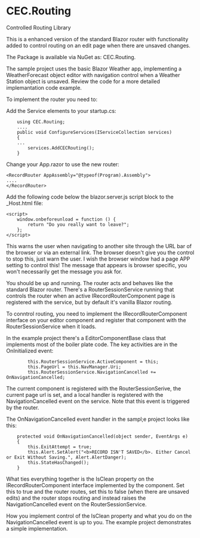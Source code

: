 ﻿# CEC.Routing
Controlled Routing Library

This is a enhanced version of the standard Blazor router with functionality added to control routing on an edit page when there are unsaved changes.

The Package is available via NuGet as: CEC.Routing.

The sample project uses the basic Blazor Weather app, implementing a WeatherForecast object editor with navigation control when a Weather Station object is unsaved.  Review the code for a more detailed implemantation code example.

To implement the router you need to:

Add the Service elements to your startup.cs:


        using CEC.Routing;
        ....
        public void ConfigureServices(IServiceCollection services)
        {
        ...
            services.AddCECRouting();
        }

Change your App.razor to use the new router:

    <RecordRouter AppAssembly="@typeof(Program).Assembly">
    ....
    </RecordRouter>

Add the following code below the blazor.server.js script block to the _Host.html file:

    <script>
        window.onbeforeunload = function () {
            return "Do you really want to leave?";
        };
    </script>

This warns the user when navigating to another site through the URL bar of the browser or via an external link. The browser doesn't give you the control to stop this, just warn the user.  I wish the browser window had a page APP setting to control this!  The message that appears is browser specific, you won't necessarily get the message you ask for.

You should be up and running.  The router acts and behaves like the standard Blazor router.  There's a RouterSessionService running that controls the router when an active IRecordRouterComponent page is registered with the service, but by default it's vanilla Blazor routing.

To conntrol routing, you need to implement the IRecordRouterComponent interface on your editor component and register that component with the RouterSessionService when it loads.

In the example project there's a EditorComponentBase class that implements most of the boiler plate code.  The key activities are in the OnInitialized event:

            this.RouterSessionService.ActiveComponent = this;
            this.PageUrl = this.NavManager.Uri;
            this.RouterSessionService.NavigationCancelled += OnNavigationCancelled;

The current component is registered with the RouterSessionSerive, the current page url  is set, and a local handler is registered with the NavigationCancelled event on the service. Note that this event is triggered by the router.

The OnNavigationCancelled event handler in the sampl;e project looks like this:

        protected void OnNavigationCancelled(object sender, EventArgs e)
        {
            this.ExitAttempt = true;
            this.Alert.SetAlert("<b>RECORD ISN'T SAVED</b>. Either Cancel or Exit Without Saving.", Alert.AlertDanger);
            this.StateHasChanged();
        }

What ties everything together is the IsClean property on the IRecordRouterComponent interface implemented by the component.  Set this to true and the router routes, set this to false (when there are unsaved edits) and the router stops routing and instead raises the NavigationCancelled event on the RouterSessionService.

How you implement control of the IsClean property and what you do on the NavigationCancelled event is up to you.  The example project demonstrates a simple implementation.


